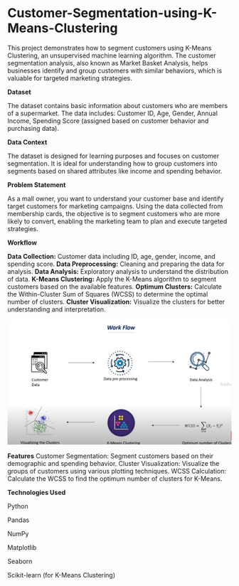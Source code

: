 # Customer-Segmentation-using-K-Means-Clustering

This project demonstrates how to segment customers using K-Means Clustering, an unsupervised machine learning algorithm. The customer segmentation analysis, also known as Market Basket Analysis, helps businesses identify and group customers with similar behaviors, which is valuable for targeted marketing strategies.

**Dataset**

The dataset contains basic information about customers who are members of a supermarket. The data includes:
Customer ID,
Age,
Gender,
Annual Income,
Spending Score (assigned based on customer behavior and purchasing data).

**Data Context**

The dataset is designed for learning purposes and focuses on customer segmentation. It is ideal for understanding how to group customers into segments based on shared attributes like income and spending behavior.

**Problem Statement**

As a mall owner, you want to understand your customer base and identify target customers for marketing campaigns. Using the data collected from membership cards, the objective is to segment customers who are more likely to convert, enabling the marketing team to plan and execute targeted strategies.

**Workflow**

**Data Collection:**
Customer data including ID, age, gender, income, and spending score.
**Data Preprocessing:**
Cleaning and preparing the data for analysis.
**Data Analysis:**
Exploratory analysis to understand the distribution of data.
**K-Means Clustering:**
Apply the K-Means algorithm to segment customers based on the available features.
**Optimum Clusters:**
Calculate the Within-Cluster Sum of Squares (WCSS) to determine the optimal number of clusters.
**Cluster Visualization:**
Visualize the clusters for better understanding and interpretation.

![workflow](https://github.com/YashwanthNomula/Customer-Segmentation-using-K-Means-Clustering/blob/main/Workflow%20KM.png)

**Features**
Customer Segmentation: Segment customers based on their demographic and spending behavior.
Cluster Visualization: Visualize the groups of customers using various plotting techniques.
WCSS Calculation: Calculate the WCSS to find the optimum number of clusters for K-Means.

**Technologies Used**

Python

Pandas

NumPy

Matplotlib

Seaborn

Scikit-learn (for K-Means Clustering)
